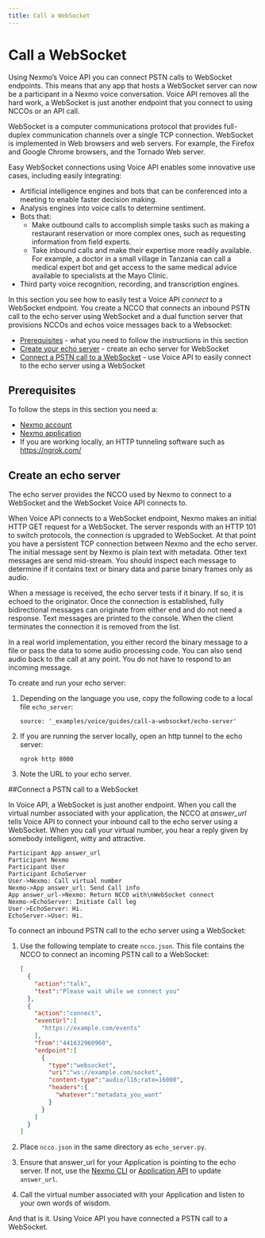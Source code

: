 ```yaml
---
title: Call a WebSocket
---
```


# Call a WebSocket

Using Nexmo’s Voice API you can connect PSTN calls to WebSocket endpoints. This means that any app that hosts a WebSocket server can now be a participant in a Nexmo voice conversation. Voice API removes all the hard work, a WebSocket is just another endpoint that you connect to using NCCOs or an API call.

WebSocket is a computer communications protocol that provides full-duplex communication channels over a single TCP connection. WebSocket is implemented in Web browsers and web servers. For example, the Firefox and Google Chrome browsers, and the Tornado Web server.

Easy WebSocket connections using Voice API enables some innovative use cases, including easily integrating:

* Artificial intelligence engines and bots that can be conferenced into a meeting to enable faster decision making.
* Analysis engines into voice calls to determine sentiment.
* Bots that:
  * Make outbound calls to accomplish simple tasks such as making a restaurant reservation or more complex ones, such as requesting information from field experts.
  * Take inbound calls and make their expertise more readily available. For example, a doctor in a small village in Tanzania can call a medical expert bot and get access to the same medical advice available to specialists at the Mayo Clinic.
* Third party voice recognition, recording, and transcription engines.

In this section you see how to easily test a Voice API *connect* to a WebSocket endpoint. You create a NCCO that connects an inbound PSTN call to the echo server using WebSocket and a dual function server that provisions NCCOs and echos voice messages back to a Websocket:

* [Prerequisites](#prerequisites) - what you need to follow the instructions in this section
* [Create your echo server](#create_echo) - create an echo server for WebSocket
* [Connect a PSTN call to a WebSocket](#create_app) - use Voice API to easily connect to the echo server using a WebSocket

## Prerequisites

To follow the steps in this section you need a:

* [Nexmo account](tools/dashboard#setting-up-your-nexmo-account)
* [Nexmo application](tools/application-api#apps_quickstart)
* If you are working locally, an HTTP tunneling software such as https://ngrok.com/

## Create an echo server

The echo server provides the NCCO used by Nexmo to connect to a WebSocket and the WebSocket Voice API connects to.

When Voice API connects to a WebSocket endpoint, Nexmo makes an initial HTTP GET request for a WebSocket. The server responds with an HTTP 101 to switch protocols, the connection is upgraded to WebSocket. At that point you have a persistent TCP connection between Nexmo and the echo server. The initial message sent by Nexmo is plain text with metadata. Other text messages are send mid-stream. You should inspect each message to determine if it contains text or binary data and parse binary frames only as audio.

When a message is received, the echo server tests if it binary. If so, it is echoed to the originator. Once the connection is established, fully bidirectional messages can originate from either end and do not need a response. Text messages are printed to the console. When the client terminates the connection it is removed from the list.

In a real world implementation, you either record the binary message to a file or pass the data to some audio processing code. You can also send audio back to the call at any point. You do not have to respond to an incoming message.

To create and run your echo server:

1. Depending on the language you use, copy the following code to a local file `echo_server`:

    ```tabbed_content
    source: '_examples/voice/guides/call-a-websocket/echo-server'
    ```

2. If you are running the server locally, open an http tunnel to the echo server:

    ```
    ngrok http 8000
    ```

3. Note the URL to your echo server.

##Connect a PSTN call to a WebSocket

In Voice API, a WebSocket is just another endpoint. When you call the virtual number associated with your application, the NCCO at *answer_url* tells Voice API to connect your inbound call to the echo server using a WebSocket. When you call your virtual number, you hear a reply given by somebody intelligent, witty and attractive.

```js_sequence_diagram
Participant App answer_url
Participant Nexmo
Participant User
Participant EchoServer
User->Nexmo: Call virtual number
Nexmo->App answer_url: Send Call info
App answer_url->Nexmo: Return NCCO with\nWebSocket connect
Nexmo->EchoServer: Initiate Call leg
User->EchoServer: Hi.
EchoServer->User: Hi.
```

To connect an inbound PSTN call to the echo server using a WebSocket:

1. Use the following template to create `ncco.json`. This file contains the NCCO to connect an incoming PSTN call to a WebSocket:

    ```json
    [
      {
        "action":"talk",
        "text":"Please wait while we connect you"
      },
      {
        "action":"connect",
        "eventUrl":[
          "https://example.com/events"
        ],
        "from":"441632960960",
        "endpoint":[
          {
            "type":"websocket",
            "uri":"ws://example.com/socket",
            "content-type":"audio/l16;rate=16000",
            "headers":{
              "whatever":"metadata_you_want"
            }
          }
        ]
      }
    ]
    ```

2. Place `ncco.json` in the same directory as `echo_server.py`.

3. Ensure that answer_url for your Application is pointing to the echo server. If not, use the [Nexmo CLI](tools/nexmo-cli#app_update) or [Application API](tools/application-api/api-reference#update) to update `answer_url`.

4. Call the virtual number associated with your Application and listen to your own words of wisdom.

And that is it. Using Voice API you have connected a PSTN call to a WebSocket.
